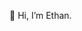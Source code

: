 👋 Hi, I’m Ethan.

<!---
EthanM25/EthanM25 is a ✨ special ✨ repository because its `README.md` (this file) appears on your GitHub profile.
You can click the Preview link to take a look at your changes.
--->
